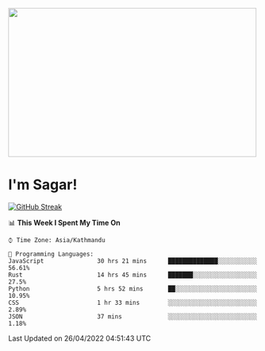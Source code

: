 
<img src="https://media.giphy.com/media/3ornk57KwDXf81rjWM/giphy.gif" width="500" height="300" frameBorder="0" class="giphy-embed" allowFullScreen></img>

#   I'm Sagar!
[![GitHub Streak](https://github-readme-streak-stats.herokuapp.com/?user=sgr2848)](https://git.io/streak-stats)
<!--START_SECTION:waka-->
📊 **This Week I Spent My Time On** 

```text
⌚︎ Time Zone: Asia/Kathmandu

💬 Programming Languages: 
JavaScript               30 hrs 21 mins      ██████████████░░░░░░░░░░░   56.61% 
Rust                     14 hrs 45 mins      ███████░░░░░░░░░░░░░░░░░░   27.5% 
Python                   5 hrs 52 mins       ██░░░░░░░░░░░░░░░░░░░░░░░   10.95% 
CSS                      1 hr 33 mins        ░░░░░░░░░░░░░░░░░░░░░░░░░   2.89% 
JSON                     37 mins             ░░░░░░░░░░░░░░░░░░░░░░░░░   1.18%

```


 Last Updated on 26/04/2022 04:51:43 UTC
<!--END_SECTION:waka-->
